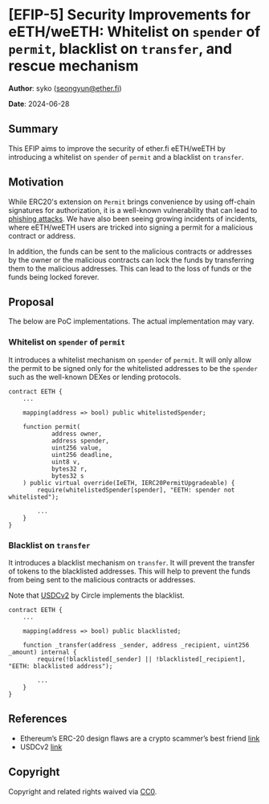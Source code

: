 # [EFIP-5] Security Improvements for eETH/weETH: Whitelist on `spender` of `permit`, blacklist on `transfer`, and rescue mechanism

**Author**: syko (seongyun@ether.fi)

**Date**: 2024-06-28

## Summary

This EFIP aims to improve the security of ether.fi eETH/weETH by introducing a whitelist on `spender` of `permit` and a blacklist on `transfer`.


## Motivation

While ERC20's extension on `Permit` brings convenience by using off-chain signatures for authorization, it is a well-known vulnerability that can lead to [phishing attacks](https://cointelegraph.com/magazine/phishing-crypto-erc-20-bait-scammers/). We have also been seeing growing incidents of incidents, where eETH/weETH users are tricked into signing a permit for a malicious contract or address.

In addition, the funds can be sent to the malicious contracts or addresses by the owner or the malicious contracts can lock the funds by transferring them to the malicious addresses. This can lead to the loss of funds or the funds being locked forever.


## Proposal

The below are PoC implementations. The actual implementation may vary.

### Whitelist on `spender` of `permit`

It introduces a whitelist mechanism on `spender` of `permit`. It will only allow the permit to be signed only for the whitelisted addresses to be the `spender` such as the well-known DEXes or lending protocols.

```
contract EETH {
    ...

    mapping(address => bool) public whitelistedSpender;

    function permit(
            address owner,
            address spender,
            uint256 value,
            uint256 deadline,
            uint8 v,
            bytes32 r,
            bytes32 s
    ) public virtual override(IeETH, IERC20PermitUpgradeable) {
        require(whitelistedSpender[spender], "EETH: spender not whitelisted"); 

        ...
    }
}
```


### Blacklist on `transfer`

It introduces a blacklist mechanism on `transfer`. It will prevent the transfer of tokens to the blacklisted addresses. This will help to prevent the funds from being sent to the malicious contracts or addresses.

Note that [USDCv2](https://etherscan.io/address/0x43506849d7c04f9138d1a2050bbf3a0c054402dd#code) by Circle implements the blacklist.

```
contract EETH {
    ...
    
    mapping(address => bool) public blacklisted;

    function _transfer(address _sender, address _recipient, uint256 _amount) internal {
        require(!blacklisted[_sender] || !blacklisted[_recipient], "EETH: blacklisted address");

        ...
    }
}
```

## References

- Ethereum’s ERC-20 design flaws are a crypto scammer’s best friend [link](https://cointelegraph.com/magazine/phishing-crypto-erc-20-bait-scammers/)
- USDCv2 [link](https://etherscan.io/address/0x43506849d7c04f9138d1a2050bbf3a0c054402dd)

## Copyright

Copyright and related rights waived via [CC0](https://creativecommons.org/publicdomain/zero/1.0/).


